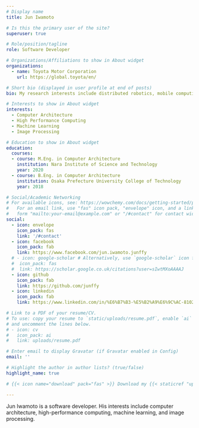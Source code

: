 ```yaml
---
# Display name
title: Jun Iwamoto

# Is this the primary user of the site?
superuser: true

# Role/position/tagline
role: Software Developer

# Organizations/Affiliations to show in About widget
organizations:
  - name: Toyota Motor Corporation
    url: https://global.toyota/en/

# Short bio (displayed in user profile at end of posts)
bio: My research interests include distributed robotics, mobile computing and programmable matter.

# Interests to show in About widget
interests:
  - Computer Architecture
  - High Performance Computing
  - Machine Learning
  - Image Processing

# Education to show in About widget
education:
  courses:
  - course: M.Eng. in Computer Architecture
    institution: Nara Institute of Science and Technology
    year: 2020
  - course: B.Eng. in Computer Architecture
    institution: Osaka Prefecture University College of Technology
    year: 2018

# Social/Academic Networking
# For available icons, see: https://wowchemy.com/docs/getting-started/page-builder/#icons
#   For an email link, use "fas" icon pack, "envelope" icon, and a link in the
#   form "mailto:your-email@example.com" or "/#contact" for contact widget.
social:
  - icon: envelope
    icon_pack: fas
    link: '/#contact'
  - icon: facebook
    icon_pack: fab
    link: https://www.facebook.com/jun.iwamoto.junffy
  # - icon: google-scholar # Alternatively, use `google-scholar` icon from `ai` icon pack
  #  icon_pack: fas
  #  link: https://scholar.google.co.uk/citations?user=sIwtMXoAAAAJ
  - icon: github
    icon_pack: fab
    link: https://github.com/junffy
  - icon: linkedin
    icon_pack: fab
    link: https://www.linkedin.com/in/%E6%B7%B3-%E5%B2%A9%E6%9C%AC-810238240/

# Link to a PDF of your resume/CV.
# To use: copy your resume to `static/uploads/resume.pdf`, enable `ai` icons in `params.toml`,
# and uncomment the lines below.
# - icon: cv
#   icon_pack: ai
#   link: uploads/resume.pdf

# Enter email to display Gravatar (if Gravatar enabled in Config)
email: ''

# Highlight the author in author lists? (true/false)
highlight_name: true

# {{< icon name="download" pack="fas" >}} Download my {{< staticref "uploads/demo_resume.pdf" "newtab" >}}resumé{{< /staticref >}}.

---
```

Jun Iwamoto is a software developer. His interests include computer architecture, high-performance computing, machine learning, and image processing.

